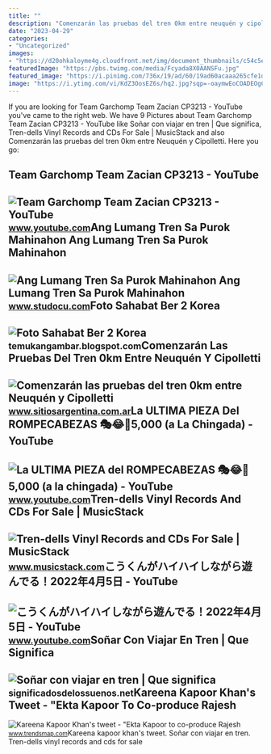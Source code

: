 ```yaml
---
title: ""
description: "Comenzarán las pruebas del tren 0km entre neuquén y cipolletti"
date: "2023-04-29"
categories:
- "Uncategorized"
images:
- "https://d20ohkaloyme4g.cloudfront.net/img/document_thumbnails/c54c5e78c324e989b71bc0bafa98eede/thumb_1200_1553.png"
featuredImage: "https://pbs.twimg.com/media/Fcyada8X0AANSFu.jpg"
featured_image: "https://i.pinimg.com/736x/19/ad/60/19ad60acaaa265cfe1d1d4eb9e2cd0e7.jpg"
image: "https://i.ytimg.com/vi/KdZ3OosEZ6s/hq2.jpg?sqp=-oaymwEoCOADEOgC8quKqQMcGADwAQH4Ad4EgAK4CIoCDAgAEAEYZSBMKGMwDw==&amp;rs=AOn4CLCfzFvJaPoNerKMbSKycXF-fCyaDA"
---
```


If you are looking for Team Garchomp Team Zacian CP3213 - YouTube you've came to the right web. We have 9 Pictures about Team Garchomp Team Zacian CP3213 - YouTube like Soñar con viajar en tren | Que significa, Tren-dells Vinyl Records and CDs For Sale | MusicStack and also Comenzarán las pruebas del tren 0km entre Neuquén y Cipolletti. Here you go:

Team Garchomp Team Zacian CP3213 - YouTube
------------------------------------------

 ![Team Garchomp Team Zacian CP3213 - YouTube](https://i.ytimg.com/vi/HYLCwcE-Dgc/maxres2.jpg?sqp=-oaymwEoCIAKENAF8quKqQMcGADwAQH4AYwCgALgA4oCDAgAEAEYRSBHKGUwDw==&rs=AOn4CLC_ulBvmvqa2cf2uT56Qfk3FCYaDA) <small>www.youtube.com</small>Ang Lumang Tren Sa Purok Mahinahon Ang Lumang Tren Sa Purok Mahinahon
---------------------------------------------------------------------

 ![Ang Lumang Tren Sa Purok Mahinahon Ang Lumang Tren Sa Purok Mahinahon](https://d20ohkaloyme4g.cloudfront.net/img/document_thumbnails/c54c5e78c324e989b71bc0bafa98eede/thumb_1200_1553.png) <small>www.studocu.com</small>Foto Sahabat Ber 2 Korea
------------------------

 ![Foto Sahabat Ber 2 Korea](https://i.pinimg.com/736x/19/ad/60/19ad60acaaa265cfe1d1d4eb9e2cd0e7.jpg) <small>temukangambar.blogspot.com</small>Comenzarán Las Pruebas Del Tren 0km Entre Neuquén Y Cipolletti
--------------------------------------------------------------

 ![Comenzarán las pruebas del tren 0km entre Neuquén y Cipolletti](https://www.sitiosargentina.com.ar/wp-content/uploads/2015/07/559ad13e7b71d.jpg) <small>www.sitiosargentina.com.ar</small>La ULTIMA PIEZA Del ROMPECABEZAS 🎭😂🧘5,000 (a La Chingada) - YouTube
-------------------------------------------------------------------

 ![La ULTIMA PIEZA del ROMPECABEZAS 🎭😂🧘5,000 (a la chingada) - YouTube](https://i.ytimg.com/vi/KdZ3OosEZ6s/hq2.jpg?sqp=-oaymwEoCOADEOgC8quKqQMcGADwAQH4Ad4EgAK4CIoCDAgAEAEYZSBMKGMwDw==&rs=AOn4CLCfzFvJaPoNerKMbSKycXF-fCyaDA) <small>www.youtube.com</small>Tren-dells Vinyl Records And CDs For Sale | MusicStack
------------------------------------------------------

 ![Tren-dells Vinyl Records and CDs For Sale | MusicStack](https://d4q8jbdc3dbnf.cloudfront.net/user/721833/97b97765a14df7d17bb98577ae43e6f8.jpg) <small>www.musicstack.com</small>こうくんがハイハイしながら遊んでる！2022年4月5日 - YouTube
-------------------------------------

 ![こうくんがハイハイしながら遊んでる！2022年4月5日 - YouTube](https://i.ytimg.com/vi/H2fAEMesIjo/maxresdefault.jpg?sqp=-oaymwEmCIAKENAF8quKqQMa8AEB-AH-CYAC0AWKAgwIABABGGUgXyhTMA8=&rs=AOn4CLCJYSghky0o-ilndxvg6fCYAda1ug) <small>www.youtube.com</small>Soñar Con Viajar En Tren | Que Significa
----------------------------------------

 ![Soñar con viajar en tren | Que significa](http://significadosdelossuenos.net/wp-content/uploads/2016/11/soñar-con-tren.jpg) <small>significadosdelossuenos.net</small>Kareena Kapoor Khan's Tweet - "Ekta Kapoor To Co-produce Rajesh
---------------------------------------------------------------

 ![Kareena Kapoor Khan's tweet - "Ekta Kapoor to co-produce Rajesh](https://pbs.twimg.com/media/Fcyada8X0AANSFu.jpg) <small>www.trendsmap.com</small>Kareena kapoor khan's tweet. Soñar con viajar en tren. Tren-dells vinyl records and cds for sale
